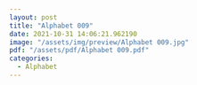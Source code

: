 ```yaml
---
layout: post
title: "Alphabet 009"
date: 2021-10-31 14:06:21.962190
image: "/assets/img/preview/Alphabet 009.jpg"
pdf: "/assets/pdf/Alphabet 009.pdf"
categories:
  - Alphabet 
---
```


